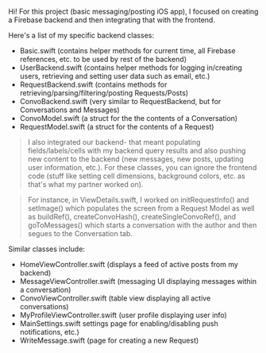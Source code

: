 Hi! For this project (basic messaging/posting iOS app), I focused on creating a Firebase backend and then integrating that with the frontend.

Here's a list of my specific backend classes:
* Basic.swift (contains helper methods for current time, all Firebase references, etc. to be used by rest of the backend)
* UserBackend.swift (contains helper methods for logging in/creating users, retrieving and setting user data such as email, etc.)
* RequestBackend.swift (contains methods for retrieving/parsing/filtering/posting Requests/Posts)
* ConvoBackend.swift (very similar to RequestBackend, but for Conversations and Messages)
* ConvoModel.swift (a struct for the the contents of a Conversation)
* RequestModel.swift (a struct for the contents of a Request)

> I also integrated our backend- that meant populating fields/labels/cells with my backend query results and also pushing new content to the backend (new messages, new posts, updating user information, etc.). For these classes, you can ignore the frontend code (stuff like setting cell dimensions, background colors, etc. as that's what my partner worked on). 

> For instance, in ViewDetails.swift, I worked on initRequestInfo() and setImage() which populates the screen from a Request Model as well as buildRef(), createConvoHash(), createSingleConvoRef(), and goToMessages() which starts a conversation with the author and then segues to the Conversation tab.   

Similar classes include:
* HomeViewController.swift (displays a feed of active posts from my backend)
* MessageViewController.swift (messaging UI displaying messages within a conversation)
* ConvoViewController.swift (table view displaying all active conversations)
* MyProfileViewController.swift (user profile displaying user info)
* MainSettings.swift settings page for enabling/disabling push notifications, etc.)
* WriteMessage.swift (page for creating a new Request)

